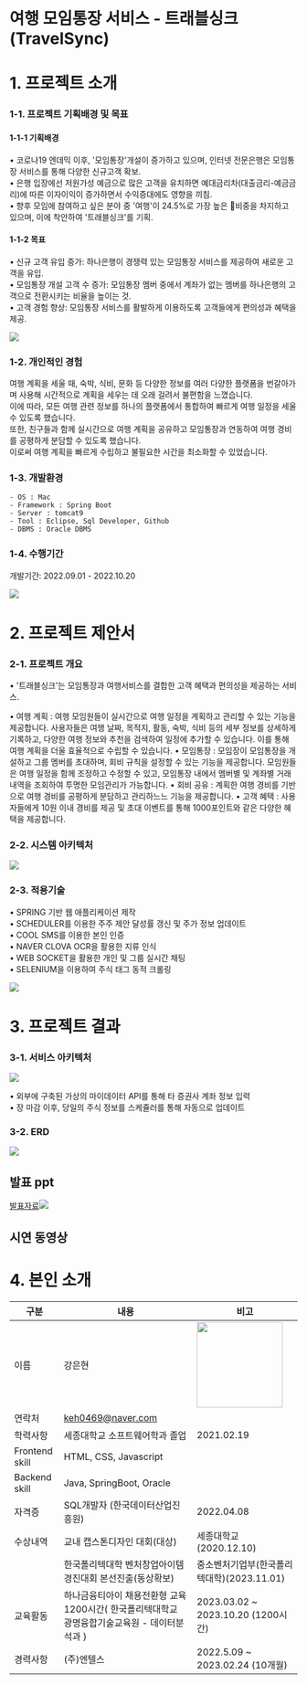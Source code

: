 # 여행 모임통장 서비스 - 트래블싱크(TravelSync) 

# 1. 프로젝트 소개

### 1-1. 프로젝트 기획배경 및 목표

#### 1-1-1 기획배경
• 코로나19 엔데믹 이후, '모임통장'개설이 증가하고 있으며, 인터넷 전문은행은 모임통장 서비스를 통해 다양한 신규고객 확보.<br/>
• 은행 입장에선 저원가성 예금으로 많은 고객을 유치하면 예대금리차(대출금리-예금금리)에 따른 이자이익이 증가하면서 수익증대에도 영향을 끼침.<br/>
• 향후 모임에 참여하고 싶은 분야 중 '여행'이 24.5%로 가장 높은 비중을 차지하고 있으며, 이에 착안하여 '트래블싱크'를 기획.<br/>


#### 1-1-2 목표
• 신규 고객 유입 증가: 하나은행이 경쟁력 있는 모임통장 서비스를 제공하여 새로운 고객을 유입.<br/>
• 모임통장 개설 고객 수 증가: 모임통장 멤버 중에서 계좌가 없는 멤버를 하나은행의 고객으로 전환시키는 비율을 높이는 것.<br/>
• 고객 경험 향상: 모임통장 서비스를 활발하게 이용하도록 고객들에게 편의성과 혜택을 제공.<br/>

<img src="img/outline.png"/> <br/>

### 1-2. 개인적인 경험

여행 계획을 세울 때, 숙박, 식비, 문화 등 다양한 정보를 여러 다양한 플랫폼을 번갈아가며 사용해 시간적으로 계획을 세우는 데 오래 걸려서 불편함을 느꼈습니다.<br/>
이에 따라, 모든 여행 관련 정보를 하나의 플랫폼에서 통합하여 빠르게 여행 일정을 세울 수 있도록 했습니다.<br/>
또한, 친구들과 함께 실시간으로 여행 계획을 공유하고 모임통장과 연동하여 여행 경비를 공평하게 분담할 수 있도록 했습니다. <br/>
이로써 여행 계획을 빠르게 수립하고 불필요한 시간을 최소화할 수 있었습니다.


### 1-3. 개발환경

```
- OS : Mac
- Framework : Spring Boot
- Server : tomcat9
- Tool : Eclipse, Sql Developer, Github
- DBMS : Oracle DBMS
```

### 1-4. 수행기간

개발기간: 2022.09.01 - 2022.10.20 <br/>

<img src="img/chart.png"/> <br/>

# 2. 프로젝트 제안서



### 2-1. 프로젝트 개요


• '트래블싱크'는 모임통장과 여행서비스를 결합한 고객 혜택과 편의성을 제공하는 서비스.<br/>

• 여행 계획 : 여행 모임원들이 실시간으로 여행 일정을 계획하고 관리할 수 있는 기능을 제공합니다. 사용자들은 여행 날짜, 목적지, 활동, 숙박, 식비 등의 세부 정보를 상세하게 기록하고, 다양한 여행 정보와 추천을 검색하여 일정에 추가할 수 있습니다. 이를 통해 여행 계획을 더울 효율적으로 수립할 수 있습니다.
• 모임통장 : 모임장이 모임통장을 개설하고 그룹 멤버를 초대하며, 회비 규칙을 설정할 수 있는 기능을 제공합니다. 모임원들은 여행 일정을 함께 조정하고 수정할 수 있고, 모임통장 내에서 멤버별 및 계좌별 거래 내역을 조회하여 투명한 모임관리가 가능합니다.
• 회비 공유 : 계획한 여행 경비를 기반으로 여행 경비를 공평하게 분담하고 관리하느느 기능을 제공합니다.
• 고객 혜택 : 사용자들에게 10원 이내 경비를 제공 및 초대 이벤트를 통해 1000포인트와 같은 다양한 혜택을 제공합니다.


### 2-2. 시스템 아키텍처

<img src="img/architecture1.png"/> <br/>

### 2-3. 적용기술

• SPRING 기반 웹 애플리케이션 제작 <br/>
• SCHEDULER를 이용한 주주 제안 달성률 갱신 및 주가 정보 업데이트 <br/>
• COOL SMS를 이용한 본인 인증 <br/>
• NAVER CLOVA OCR을 활용한 지류 인식 <br/>
• WEB SOCKET을 활용한 개인 및 그룹 실시간 채팅 <br/>
• SELENIUM을 이용하여 주식 태그 동적 크롤링 <br/>

<img src="img/tech.png"/> <br/>

# 3. 프로젝트 결과

### 3-1. 서비스 아키텍처

<img src="img/architecture2.png"/> <br/>

• 외부에 구축된 가상의 마이데이터 API를 통해 타 증권사 계좌 정보 입력 <br/>
• 장 마감 이후, 당일의 주식 정보를 스케쥴러를 통해 자동으로 업데이트 <br/>

### 3-2. ERD

<img src="img/erd.png"/> <br/>

## 발표 ppt

[발표자료<img src="img/main.png"/>](/finalproject.pdf) <br/>


## 시연 동영상


# 4. 본인 소개

| 구분                           | 내용                                                                                          | 비고                                       |
| --------------------------   | --------------------------------------------------------------------------------------------- | ------------------------------------------ |
| 이름                          | 강은현                                                                                        | <img src="img/pic.jpg" width="150">        |
| 연락처                         | keh0469@naver.com                                                                             |                                            |
| 학력사항                        | 세종대학교 소프트웨어학과 졸업                                                                         | 2021.02.19                                 |
| Frontend skill               | HTML, CSS, Javascript                                                                         |                                            |
| Backend skill                | Java, SpringBoot, Oracle                                                                          |                                            |
| 자격증                         | SQL개발자 (한국데이터산업진흥원)                                                                         | 2022.04.08                                 |
| 수상내역                       | 교내 캡스톤디자인 대회(대상)                                                             | 세종대학교 (2020.12.10)       |
|                              | 한국폴리텍대학 벤처창업아이템 경진대회 본선진출(동상확보)                                     | 중소벤처기업부(한국폴리텍대학)(2023.11.01) |
| 교육활동                       | 하나금융티아이 채용전환형 교육 1200시간( 한국폴리텍대학교 광명융합기술교육원 - 데이터분석과 ) | 2023.03.02 ~ 2023.10.20 (1200시간)         |       
| 경력사항                       |(주)엔텔스                                                | 2022.5.09 ~ 2023.02.24 (10개월)          |
